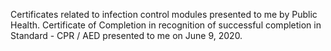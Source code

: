 Certificates related to infection control modules presented to me by Public Health.
Certificate of Completion in recognition of successful completion in Standard - CPR / AED presented to me on June 9, 2020.

